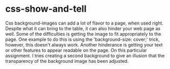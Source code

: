 # css-show-and-tell

Css background-images can add a lot of flavor to a page, when used right. Despite what it can bring to the table, it can also hinder your web page as well. Some of the difficulties is getting the image to fit appropriately to the page. One example to do this is using the 'background-size: cover;' trick, however, this doesn't always work. Another hinderance is getting your text or other features to appear readable on the page. On this particular assignment. I tries creating a second background to give an illusion that the transparency of the background image has been adjusted. 
